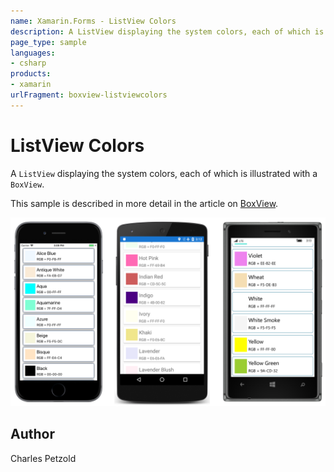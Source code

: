 ```yaml
---
name: Xamarin.Forms - ListView Colors
description: A ListView displaying the system colors, each of which is illustrated with a BoxView. This sample is described in more detail in the article on...
page_type: sample
languages:
- csharp
products:
- xamarin
urlFragment: boxview-listviewcolors
---
```

# ListView Colors

A `ListView` displaying the system colors, each of which is illustrated with a `BoxView`.

This sample is described in more detail in the article on [BoxView](/guides/xamarin-forms/user-interface/boxview/).

![ListView Colors application screenshot](Screenshots/01Triple.png "ListView Colors application screenshot")

## Author

Charles Petzold

